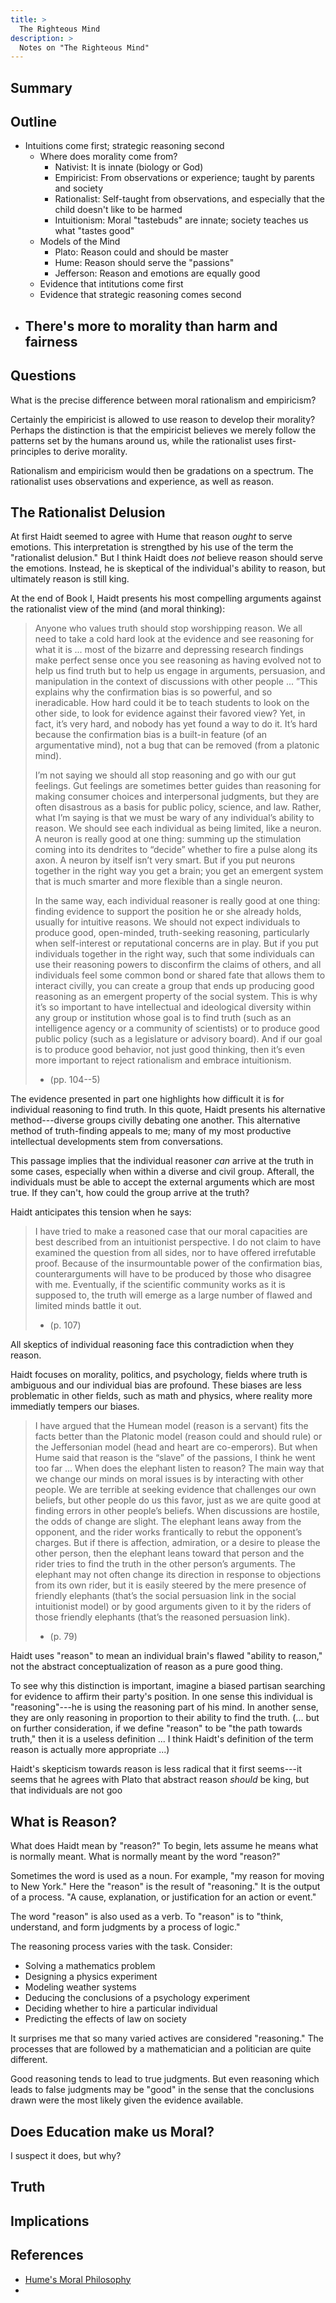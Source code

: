 ```yaml
---
title: >
  The Righteous Mind
description: >
  Notes on "The Righteous Mind"
---
```


## Summary

## Outline

- Intuitions come first; strategic reasoning second
  - Where does morality come from?
    - Nativist: It is innate (biology or God)
    - Empiricist: From observations or experience; taught by parents and society
    - Rationalist: Self-taught from observations, and especially that the child doesn't like to be harmed
    - Intuitionism: Moral "tastebuds" are innate; society teaches us what "tastes good"
  - Models of the Mind
    - Plato: Reason could and should be master
    - Hume: Reason should serve the "passions"
    - Jefferson: Reason and emotions are equally good
  - Evidence that intitutions come first
  - Evidence that strategic reasoning comes second
- There's more to morality than harm and fairness
  - 

## Questions

What is the precise difference between moral rationalism and empiricism?

Certainly the empiricist is allowed to use reason to develop their morality? Perhaps the distinction is that the empiricist believes we merely follow the patterns set by the humans around us, while the rationalist uses first-principles to derive morality.

Rationalism and empiricism would then be gradations on a spectrum. The rationalist uses observations and experience, as well as reason.

## The Rationalist Delusion

At first Haidt seemed to agree with Hume that reason _ought_ to serve emotions.  This interpretation is strengthed by his use of the term the "rationalist delusion."  But I think Haidt does _not_ believe reason should serve the emotions.  Instead, he is skeptical of the individual's ability to reason, but ultimately reason is still king.

At the end of Book I, Haidt presents his most compelling arguments against the rationalist view of the mind (and moral thinking):

> Anyone who values truth should stop worshipping reason. We all need to take a cold hard look at the evidence and see reasoning for what it is ... most of the bizarre and depressing research findings make perfect sense once you see reasoning as having evolved not to help us find truth but to help us engage in arguments, persuasion, and manipulation in the context of discussions with other people ... ”This explains why the confirmation bias is so powerful, and so ineradicable. How hard could it be to teach students to look on the other side, to look for evidence against their favored view? Yet, in fact, it’s very hard, and nobody has yet found a way to do it. It’s hard because the confirmation bias is a built-in feature (of an argumentative mind), not a bug that can be removed (from a platonic mind).
>
> I’m not saying we should all stop reasoning and go with our gut feelings. Gut feelings are sometimes better guides than reasoning for making consumer choices and interpersonal judgments, but they are often disastrous as a basis for public policy, science, and law. Rather, what I’m saying is that we must be wary of any individual’s ability to reason. We should see each individual as being limited, like a neuron. A neuron is really good at one thing: summing up the stimulation coming into its dendrites to “decide” whether to fire a pulse along its axon. A neuron by itself isn’t very smart. But if you put neurons together in the right way you get a brain; you get an emergent system that is much smarter and more flexible than a single neuron.
>
> In the same way, each individual reasoner is really good at one thing: finding evidence to support the position he or she already holds, usually for intuitive reasons. We should not expect individuals to produce good, open-minded, truth-seeking reasoning, particularly when self-interest or reputational concerns are in play. But if you put individuals together in the right way, such that some individuals can use their reasoning powers to disconfirm the claims of others, and all individuals feel some common bond or shared fate that allows them to interact civilly, you can create a group that ends up producing good reasoning as an emergent property of the social system. This is why it’s so important to have intellectual and ideological diversity within any group or institution whose goal is to find truth (such as an intelligence agency or a community of scientists) or to produce good public policy (such as a legislature or advisory board). And if our goal is to produce good behavior, not just good thinking, then it’s even more important to reject rationalism and embrace intuitionism.
> - (pp. 104--5)

The evidence presented in part one highlights how difficult it is for individual reasoning to find truth.  In this quote, Haidt presents his alternative method---diverse groups civilly debating one another.  This alternative method of truth-finding appeals to me; many of my most productive intellectual developments stem from conversations.

This passage implies that the individual reasoner _can_ arrive at the truth in some cases, especially when within a diverse and civil group. Afterall, the individuals must be able to accept the external arguments which are most true.  If they can't, how could the group arrive at the truth?

Haidt anticipates this tension when he says:

> I have tried to make a reasoned case that our moral capacities are best described from an intuitionist perspective. I do not claim to have examined the question from all sides, nor to have offered irrefutable proof. Because of the insurmountable power of the confirmation bias, counterarguments will have to be produced by those who disagree with me. Eventually, if the scientific community works as it is supposed to, the truth will emerge as a large number of flawed and limited minds battle it out.
> - (p. 107)

All skeptics of individual reasoning face this contradiction when they reason.

Haidt focuses on morality, politics, and psychology, fields where truth is ambiguous and our individual bias are profound.  These biases are less problematic in other fields, such as math and physics, where reality more immediatly tempers our biases.

> I have argued that the Humean model (reason is a servant) fits the facts better than the Platonic model (reason could and should rule) or the Jeffersonian model (head and heart are co-emperors). But when Hume said that reason is the “slave” of the passions, I think he went too far ... When does the elephant listen to reason? The main way that we change our minds on moral issues is by interacting with other people. We are terrible at seeking evidence that challenges our own beliefs, but other people do us this favor, just as we are quite good at finding errors in other people’s beliefs. When discussions are hostile, the odds of change are slight. The elephant leans away from the opponent, and the rider works frantically to rebut the opponent’s charges. But if there is affection, admiration, or a desire to please the other person, then the elephant leans toward that person and the rider tries to find the truth in the other person’s arguments. The elephant may not often change its direction in response to objections from its own rider, but it is easily steered by the mere presence of friendly elephants (that’s the social persuasion link in the social intuitionist model) or by good arguments given to it by the riders of those friendly elephants (that’s the reasoned persuasion link).
> - (p. 79)

Haidt uses "reason" to mean an individual brain's flawed "ability to reason," not the abstract conceptualization of reason as a pure good thing.

To see why this distinction is important, imagine a biased partisan searching for evidence to affirm their party's position.  In one sense this individual is "reasoning"---he is using the reasoning part of his mind.  In another sense, they are only reasoning in proportion to their ability to find the truth.  (... but on further consideration, if we define "reason" to be "the path towards truth," then it is a useless definition ... I think Haidt's definition of the term reason is actually more appropriate ...)

Haidt's skepticism towards reason is less radical that it first seems---it seems that he agrees with Plato that abstract reason _should_ be king, but that individuals are not goo

## What is Reason?

What does Haidt mean by "reason?"  To begin, lets assume he means what is normally meant.  What is normally meant by the word "reason?"

Sometimes the word is used as a noun.  For example, "my reason for moving to New York."  Here the "reason" is the result of "reasoning."  It is the output of a process.  "A cause, explanation, or justification for an action or event."

The word "reason" is also used as a verb.  To "reason" is to "think, understand, and form judgments by a process of logic."

The reasoning process varies with the task. Consider:

- Solving a mathematics problem
- Designing a physics experiment
- Modeling weather systems
- Deducing the conclusions of a psychology experiment
- Deciding whether to hire a particular individual
- Predicting the effects of law on society

It surprises me that so many varied actives are considered "reasoning."  The processes that are followed by a mathematician and a politician are quite different. 

Good reasoning tends to lead to true judgments.  But even reasoning which leads to false judgments may be "good" in the sense that the conclusions drawn were the most likely given the evidence available.

## Does Education make us Moral?

I suspect it does, but why?

## Truth



## Implications


## References

- [Hume's Moral Philosophy](https://plato.stanford.edu/entries/hume-moral/)
- 

